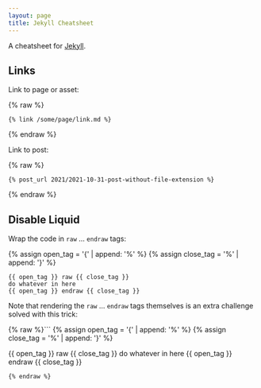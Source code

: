 ```yaml
---
layout: page
title: Jekyll Cheatsheet
---
```


A cheatsheet for [Jekyll](https://jekyllrb.com/).

## Links

Link to page or asset:

{% raw %}
```
{% link /some/page/link.md %}
```
{% endraw %}

Link to post:

{% raw %}
```
{% post_url 2021/2021-10-31-post-without-file-extension %}
```
{% endraw %}

## Disable Liquid

Wrap the code in `raw` ... `endraw` tags:

{% assign open_tag  = '{' | append: '%' %}
{% assign close_tag = '%' | append: '}' %}

```
{{ open_tag }} raw {{ close_tag }}
do whatever in here
{{ open_tag }} endraw {{ close_tag }}
```

Note that rendering the `raw` ... `endraw` tags themselves
is an extra challenge solved with this trick:

{% raw %}```
{% assign open_tag  = '{' | append: '%' %}
{% assign close_tag = '%' | append: '}' %}

{{ open_tag }} raw {{ close_tag }}
do whatever in here
{{ open_tag }} endraw {{ close_tag }}
```
{% endraw %}
